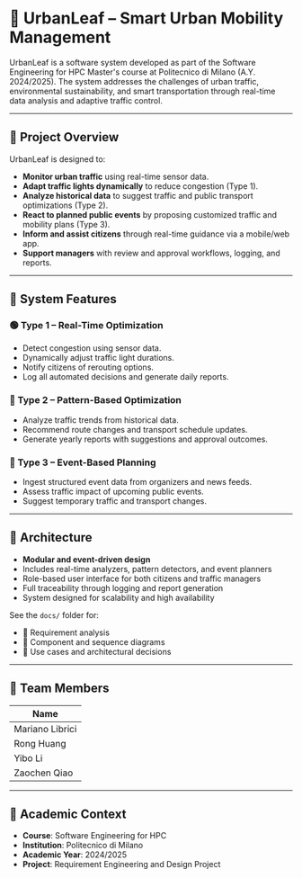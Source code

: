 # 🌿 UrbanLeaf – Smart Urban Mobility Management

UrbanLeaf is a software system developed as part of the Software Engineering for HPC Master's course at Politecnico di Milano (A.Y. 2024/2025). The system addresses the challenges of urban traffic, environmental sustainability, and smart transportation through real-time data analysis and adaptive traffic control.

---

## 📘 Project Overview

UrbanLeaf is designed to:

- **Monitor urban traffic** using real-time sensor data.
- **Adapt traffic lights dynamically** to reduce congestion (Type 1).
- **Analyze historical data** to suggest traffic and public transport optimizations (Type 2).
- **React to planned public events** by proposing customized traffic and mobility plans (Type 3).
- **Inform and assist citizens** through real-time guidance via a mobile/web app.
- **Support managers** with review and approval workflows, logging, and reports.

---

## 🚦 System Features

### 🟢 Type 1 – Real-Time Optimization
- Detect congestion using sensor data.
- Dynamically adjust traffic light durations.
- Notify citizens of rerouting options.
- Log all automated decisions and generate daily reports.

### 🔁 Type 2 – Pattern-Based Optimization
- Analyze traffic trends from historical data.
- Recommend route changes and transport schedule updates.
- Generate yearly reports with suggestions and approval outcomes.

### 📅 Type 3 – Event-Based Planning
- Ingest structured event data from organizers and news feeds.
- Assess traffic impact of upcoming public events.
- Suggest temporary traffic and transport changes.

---

## 🧩 Architecture

- **Modular and event-driven design**
- Includes real-time analyzers, pattern detectors, and event planners
- Role-based user interface for both citizens and traffic managers
- Full traceability through logging and report generation
- System designed for scalability and high availability

See the `docs/` folder for:
- 📄 Requirement analysis
- 🧱 Component and sequence diagrams
- 🧪 Use cases and architectural decisions

---

## 👥 Team Members

| Name                   |
|------------------------|
| Mariano Librici        |
| Rong Huang             | 
| Yibo Li                | 
| Zaochen Qiao           | 

---

## 📅 Academic Context

- **Course**: Software Engineering for HPC
- **Institution**: Politecnico di Milano
- **Academic Year**: 2024/2025
- **Project**: Requirement Engineering and Design Project
